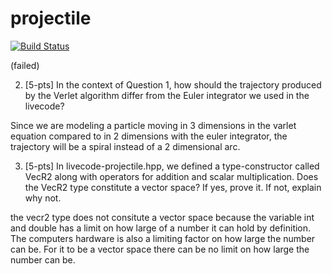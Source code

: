 # projectile

[![Build Status](https://travis-ci.org/thanram/projectile.svg?branch=master)](https://travis-ci.org/thanram/projectile)

(failed)


2) [5-pts] In the context of Question 1, how should the trajectory produced by the Verlet
algorithm differ from the Euler integrator we used in the livecode?

Since we are modeling a particle moving in 3 dimensions in the varlet equation compared to in 2 dimensions with the euler integrator, the trajectory will be a spiral instead of a 2 dimensional arc.





3. [5-pts] In livecode-projectile.hpp, we defined a type-constructor called VecR2<typename>
along with operators for addition and scalar multiplication. Does the VecR2<int> type constitute
a vector space? If yes, prove it. If not, explain why not.


the vecr2<int> type does not consitute a vector space because the variable int and double has a limit on how large of a number it can hold by definition. The computers hardware is also a limiting factor on how large the number can be. For it to be a vector space there can be no limit on how large the number can be.



